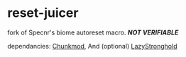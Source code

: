 # reset-juicer
fork of Specnr's biome autoreset macro. ***NOT VERIFIABLE***

dependancies: [Chunkmod](https://github.com/Mario0051/chunk-mod), And (optional) [LazyStronghold](https://github.com/Gregor0410/LazyStronghold) 
